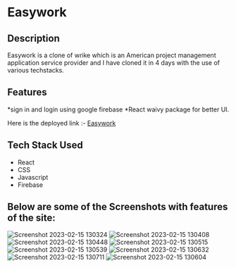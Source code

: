 # Easywork

## Description
Easywork is a clone of wrike which is an American project management application service provider and I have cloned it in 4 days with the use of various techstacks.

## Features
*sign in and login using google firebase 
*React waivy package for better UI.

Here is the deployed link :- [Easywork](https://crooked-van-1224-vwst.vercel.app/)

## Tech Stack Used
* React
* CSS
* Javascript
* Firebase

## Below are some of the Screenshots with features of the site:
![Screenshot 2023-02-15 130324](https://user-images.githubusercontent.com/110044436/218962639-99b2dd49-26cf-4149-b8c9-6d25b037bd3e.png)
![Screenshot 2023-02-15 130408](https://user-images.githubusercontent.com/110044436/218962692-d96ed7ba-3138-46f4-ae79-3f0769010df0.png)
![Screenshot 2023-02-15 130448](https://user-images.githubusercontent.com/110044436/218962703-57e39190-98e3-4083-9698-44085c89d25b.png)
![Screenshot 2023-02-15 130515](https://user-images.githubusercontent.com/110044436/218962730-8e49556e-1522-4cc4-880f-16b43cbe07db.png)
![Screenshot 2023-02-15 130539](https://user-images.githubusercontent.com/110044436/218962748-42c9c027-7503-456a-beee-4dad0794d34f.png)
![Screenshot 2023-02-15 130632](https://user-images.githubusercontent.com/110044436/218962768-d6a48644-e136-4350-9277-908c4af52ea7.png)
![Screenshot 2023-02-15 130711](https://user-images.githubusercontent.com/110044436/218962786-597f58b9-1d8a-4210-90de-bdfcd91da4a0.png)
![Screenshot 2023-02-15 130604](https://user-images.githubusercontent.com/110044436/218962794-4f7087ad-01cb-4e46-a8ad-fe6372e907bb.png)
